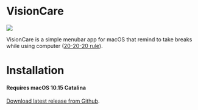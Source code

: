 # VisionCare
<img src="https://img.shields.io/badge/Swift-5.1-brightgreen.svg" />

VisionCare is a simple menubar app for macOS that remind to take breaks while using computer ([20-20-20 rule](https://en.wikipedia.org/wiki/Computer_vision_syndrome)).

# Installation
#### Requires macOS 10.15 Catalina
[Download latest release from Github](https://github.com/josh/Aware/releases/latest).
